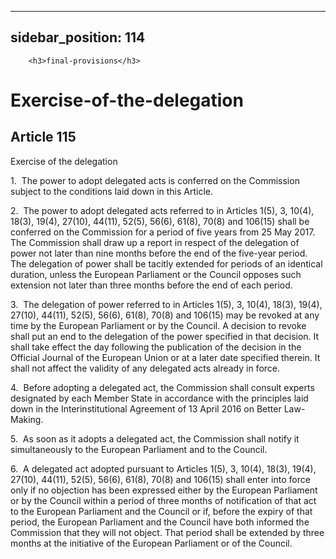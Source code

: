 
---
sidebar_position: 114
---
        <h3>final-provisions</h3>
<h1>Exercise-of-the-delegation</h1>
<h2>Article 115</h2>
   <p class="stitle-article-norm">Exercise of the delegation</p>
   <p class="norm">1.&nbsp;&nbsp;The power to adopt delegated acts is 
conferred on the Commission subject to the conditions laid down in this 
Article.</p>
   <p class="norm">2.&nbsp;&nbsp;The power to adopt delegated acts 
referred to in Articles&nbsp;1(5), 3, 10(4), 18(3), 19(4), 27(10), 
44(11), 52(5), 56(6), 61(8), 70(8) and 106(15) shall be conferred on the
 Commission for a period of five years from 25 May 2017. The Commission 
shall draw up a report in respect of the delegation of power not later 
than nine months before the end of the five-year period. The delegation 
of power shall be tacitly extended for periods of an identical duration,
 unless the European Parliament or the Council opposes such extension 
not later than three months before the end of each period.</p>
   <p class="norm">3.&nbsp;&nbsp;The delegation of power referred to in 
Articles&nbsp;1(5), 3, 10(4), 18(3), 19(4), 27(10), 44(11), 52(5), 
56(6), 61(8), 70(8) and 106(15) may be revoked at any time by the 
European Parliament or by the Council. A decision to revoke shall put an
 end to the delegation of the power specified in that decision. It shall
 take effect the day following the publication of the decision in the <span class="italics">Official Journal of the European Union</span> or at a later date specified therein. It shall not affect the validity of any delegated acts already in force.</p>
   <p class="norm">4.&nbsp;&nbsp;Before adopting a delegated act, the 
Commission shall consult experts designated by each Member&nbsp;State in
 accordance with the principles laid down in the Interinstitutional 
Agreement of 13 April 2016 on Better Law-Making.</p>
   <p class="norm">5.&nbsp;&nbsp;As soon as it adopts a delegated act, 
the Commission shall notify it simultaneously to the European Parliament
 and to the Council.</p>
   <p class="norm">6.&nbsp;&nbsp;A delegated act adopted pursuant to 
Articles&nbsp;1(5), 3, 10(4), 18(3), 19(4), 27(10), 44(11), 52(5), 
56(6), 61(8), 70(8) and 106(15) shall enter into force only if no 
objection has been expressed either by the European Parliament or by the
 Council within a period of three months of notification of that act to 
the European Parliament and the Council or if, before the expiry of that
 period, the European Parliament and the Council have both informed the 
Commission that they will not object. That period shall be extended by 
three months at the initiative of the European Parliament or of the 
Council.</p>